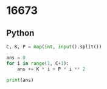 # 16673

## Python

```python
C, K, P = map(int, input().split())

ans = 0
for i in range(1, C+1):    
    ans += K * i + P * i ** 2
    
print(ans)

```
